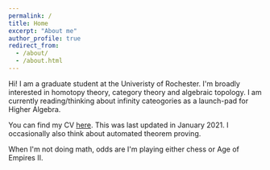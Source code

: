 ```yaml
---
permalink: /
title: Home
excerpt: "About me"
author_profile: true
redirect_from: 
  - /about/
  - /about.html
---
```


Hi! I am a graduate student at the Univeristy of Rochester. I'm broadly interested in homotopy theory, category theory and algebraic topology. I am currently reading/thinking about infinity cateogories as a launch-pad for Higher Algebra.

You can find my CV [here](/files/CV.pdf). This was last updated in January 2021.
I occasionally also think about automated theorem proving. 

When I'm not doing math, odds are I'm playing either chess or Age of Empires II.
